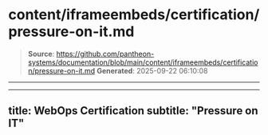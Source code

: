 # content/iframeembeds/certification/pressure-on-it.md

> **Source**: https://github.com/pantheon-systems/documentation/blob/main/content/iframeembeds/certification/pressure-on-it.md
> **Generated**: 2025-09-22 06:10:08

---

---
title: WebOps Certification
subtitle: "Pressure on IT"
---

<Partial file="certification-guide/pressure-on-it.md" />
